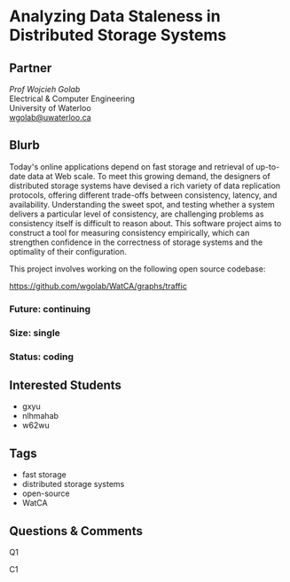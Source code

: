 # Analyzing Data Staleness in Distributed Storage Systems

## Partner
_Prof Wojcieh Golab_  
Electrical & Computer Engineering  
University of Waterloo  
wgolab@uwaterloo.ca


## Blurb

Today's online applications depend on fast storage and retrieval of
up-to-date data at Web scale. To meet this growing demand, the
designers of distributed storage systems have devised a rich variety
of data replication protocols, offering different trade-offs between
consistency, latency, and availability.  Understanding the sweet spot,
and testing whether a system delivers a particular level of
consistency, are challenging problems as consistency itself is
difficult to reason about. This software project aims to construct a
tool for measuring consistency empirically, which can strengthen
confidence in the correctness of storage systems and the optimality of
their configuration.

This project involves working on the following open source codebase:

https://github.com/wgolab/WatCA/graphs/traffic

### Future: continuing
### Size: single
### Status: coding

## Interested Students
* gxyu
* nlhmahab
* w62wu

## Tags
* fast storage
* distributed storage systems
* open-source
* WatCA

## Questions & Comments

Q1

C1
